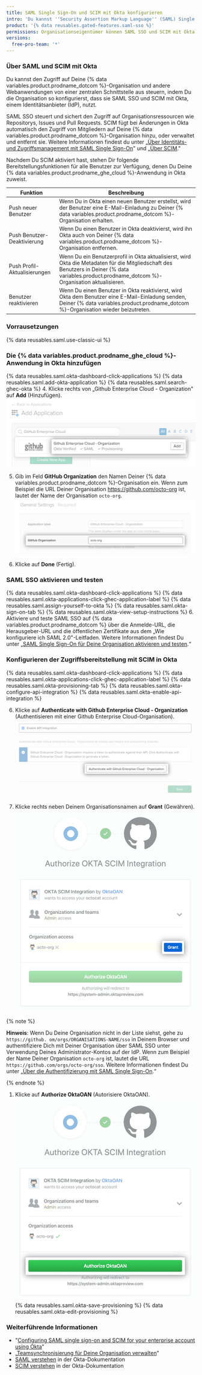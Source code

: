 ```yaml
---
title: SAML Single Sign-On und SCIM mit Okta konfigurieren
intro: 'Du kannst ''Security Assertion Markup Language'' (SAML) Single Sign-On (SSO) und ''System for Cross-Domain Identity Management'' (SCIM, System zur Identitätsverwaltung über Domänen hinweg) mit Okta verwenden, um den Zugriff auf Deine Organisation automatisch auf {% data variables.product.prodname_dotcom %} zu verwalten.'
product: '{% data reusables.gated-features.saml-sso %}'
permissions: Organisationseigentümer können SAML SSO und SCIM mit Okta für eine Organisation konfigurieren.
versions:
  free-pro-team: '*'
---
```


### Über SAML und SCIM mit Okta

Du kannst den Zugriff auf Deine {% data variables.product.prodname_dotcom %}-Organisation und andere Webanwendungen von einer zentralen Schnittstelle aus steuern, indem Du die Organisation so konfigurierst, dass sie SAML SSO und SCIM mit Okta, einem Identitätsanbieter (IdP), nutzt.

SAML SSO steuert und sichert den Zugriff auf Organisationsressourcen wie Repositorys, Issues und Pull Requests. SCIM fügt bei Änderungen in Okta automatisch den Zugriff von Mitgliedern auf Deine {% data variables.product.prodname_dotcom %}-Organisation hinzu, oder verwaltet und entfernt sie. Weitere Informationen findest du unter „[Über Identitäts- und Zugriffsmanagement mit SAML Single Sign-On](/github/setting-up-and-managing-organizations-and-teams/about-identity-and-access-management-with-saml-single-sign-on)" und „[Über SCIM](/github/setting-up-and-managing-organizations-and-teams/about-scim)."

Nachdem Du SCIM aktiviert hast, stehen Dir folgende Bereitstellungsfunktionen für alle Benutzer zur Verfügung, denen Du Deine {% data variables.product.prodname_ghe_cloud %}-Anwendung in Okta zuweist.

| Funktion                     | Beschreibung                                                                                                                                                                                      |
| ---------------------------- | ------------------------------------------------------------------------------------------------------------------------------------------------------------------------------------------------- |
| Push neuer Benutzer          | Wenn Du in Okta einen neuen Benutzer erstellst, wird der Benutzer eine E-Mail-Einladung zu Deiner {% data variables.product.prodname_dotcom %}-Organisation erhalten.                             |
| Push Benutzer-Deaktivierung  | Wenn Du einen Benutzer in Okta deaktivierst, wird ihn Okta auch von Deiner {% data variables.product.prodname_dotcom %}-Organisation entfernen.                                                   |
| Push Profil-Aktualisierungen | Wenn Du ein Benutzerprofil in Okta aktualisierst, wird Okta die Metadaten für die Mitgliedschaft des Benutzers in Deiner {% data variables.product.prodname_dotcom %}-Organisation aktualisieren. |
| Benutzer reaktivieren        | Wenn Du einen Benutzer in Okta reaktivierst, wird Okta dem Benutzer eine E-Mail-Einladung senden, Deiner {% data variables.product.prodname_dotcom %}-Organisation wieder beizutreten.            |

### Vorrausetzungen

{% data reusables.saml.use-classic-ui %}

### Die {% data variables.product.prodname_ghe_cloud %}-Anwendung in Okta hinzufügen

{% data reusables.saml.okta-dashboard-click-applications %}
{% data reusables.saml.add-okta-application %}
{% data reusables.saml.search-ghec-okta %}
4. Klicke rechts von „Github Enterprise Cloud - Organization" auf **Add** (Hinzufügen). ![Klicke auf "Add" (Hinzufügen) für die {% data variables.product.prodname_ghe_cloud %}-Anwendung](/assets/images/help/saml/okta-add-ghec-application.png)

5. Gib im Feld **GitHub Organization** den Namen Deiner {% data variables.product.prodname_dotcom %}-Organisation ein. Wenn zum Beispiel die URL Deiner Organisation https://github.com/octo-org ist, lautet der Name der Organisation `octo-org`. ![Github Organisationsname eingeben](/assets/images/help/saml/okta-github-organization-name.png)

6. Klicke auf **Done** (Fertig).

### SAML SSO aktivieren und testen

{% data reusables.saml.okta-dashboard-click-applications %}
{% data reusables.saml.okta-applications-click-ghec-application-label %}
{% data reusables.saml.assign-yourself-to-okta %}
{% data reusables.saml.okta-sign-on-tab %}
{% data reusables.saml.okta-view-setup-instructions %}
6. Aktiviere und teste SAML SSO auf {% data variables.product.prodname_dotcom %} über die Anmelde-URL, die Herausgeber-URL und die öffentlichen Zertifikate aus dem „Wie konfiguriere ich SAML 2.0"-Leitfaden. Weitere Informationen findest Du unter „[SAML Single Sign-On für Deine Organisation aktivieren und testen](/github/setting-up-and-managing-organizations-and-teams/enabling-and-testing-saml-single-sign-on-for-your-organization).“

### Konfigurieren der Zugriffsbereitstellung mit SCIM in Okta

{% data reusables.saml.okta-dashboard-click-applications %}
{% data reusables.saml.okta-applications-click-ghec-application-label %}
{% data reusables.saml.okta-provisioning-tab %}
{% data reusables.saml.okta-configure-api-integration %}
{% data reusables.saml.okta-enable-api-integration %}


6. Klicke auf **Authenticate with Github Enterprise Cloud - Organization** (Authentisieren mit einer Github Enterprise Cloud-Organisation). ![Schaltfläche "Authenticate with Github Enterprise Cloud - Organization" (mit der Github Enterprise Cloud-Organisation authentifizieren) der Okta-Anwendung](/assets/images/help/saml/okta-authenticate-with-ghec-organization.png)

7. Klicke rechts neben Deinem Organisationsnamen auf **Grant** (Gewähren). ![Schaltfläche "Grant" (Gewähren) um die Okta-SCIM-Integration für Organisationszugriff zu autorisieren](/assets/images/help/saml/okta-scim-integration-grant-organization-access.png)

  {% note %}

  **Hinweis**: Wenn Du Deine Organisation nicht in der Liste siehst, gehe zu `https://github. om/orgs/ORGANISATIONS-NAME/sso` in Deinem Browser und authentifiziere Dich mit Deiner Organisation über SAML SSO unter Verwendung Deines Administrator-Kontos auf der IdP. Wenn zum Beispiel der Name Deiner Organisation `octo-org` ist, lautet die URL `https://github.com/orgs/octo-org/sso`. Weitere Informationen findest Du unter „[Über die Authentifizierung mit SAML Single Sign-On](/github/authenticating-to-github/about-authentication-with-saml-single-sign-on).“

  {% endnote %}
1. Klicke auf **Authorize OktaOAN** (Autorisiere OktaOAN). ![Schaltfläche "Authorize OktaOAN" (autorisiere OktaOAN) um die Okta-SCIM-Integration für Organisationszugriff zu autorisieren](/assets/images/help/saml/okta-scim-integration-authorize-oktaoan.png)
{% data reusables.saml.okta-save-provisioning %}
{% data reusables.saml.okta-edit-provisioning %}

### Weiterführende Informationen

- "[Configuring SAML single sign-on and SCIM for your enterprise account using Okta](/github/setting-up-and-managing-your-enterprise-account/configuring-saml-single-sign-on-and-scim-for-your-enterprise-account-using-okta)"
- „[Teamsynchronisierung für Deine Organisation verwalten](/github/setting-up-and-managing-organizations-and-teams/managing-team-synchronization-for-your-organization#enabling-team-synchronization-for-okta)"
- [SAML verstehen](https://developer.okta.com/docs/concepts/saml/) in der Okta-Dokumentation
- [SCIM verstehen](https://developer.okta.com/docs/concepts/scim/) in der Okta-Dokumentation
